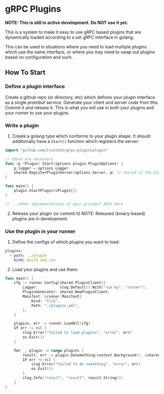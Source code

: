 # gRPC Plugins

**NOTE: This is still in active development. Do NOT use it yet.**

This is a system to make it easy to use gRPC based plugins that are dynamically loaded according to a set gRPC interface in golang.

This can be used in situations where you need to load multiple plugins which use the same interface, or where you may need to swap out plugins based on configuration and such.

## How To Start

### Define a plugin interface

Create a github repo (or directory, etc) which defines your plugin interface as a single protobuf service.
Generate your client and server code from this.
Commit it and release it.
This is what you will use in both your plugins and your runner to use your plugins.

### Write a plugin

1. Create a golang type which conforms to your plugin shape. It should additionally have a `Start()` function which registers the server:
```go
import "github.com/trustdsh/grpc-plugin/plugin"

// these are necessary
func (p *Plugin) Start(options plugin.PluginOptions) {
	p.logger = options.Logger
	shared.RegisterPluginServer(options.Server, p) // shared is the plugin interface defined above
}

func main() {
	plugin.StartPlugin(&Plugin{})
}

// ...other implementations of your protobuf APIs here
```

2. Release your plugin (or commit it)
NOTE: Released (binary-based) plugins are in development.

### Use the plugin in your runner

1. Define the configs of which plugins you want to load:
```yaml
plugins:
  - path: ../plugin
    kind: build_and_run
```

2. Load your plugins and use them:
```go
func main() {
	cfg := runner.Config[shared.PluginClient]{
		Logger:          slog.Default().With("run by", "runner"),
		PluginGenerator: shared.NewPluginClient,
		Manifest: &runner.Manifest{
			Kind: "file",
			Path: "./plugins.yml",
		},
	}

	plugins, err := runner.LoadAll(cfg)
	if err != nil {
		slog.Error("failed to load plugins", "error", err)
		os.Exit(1)
	}

	for _, plugin := range plugins {
		result, err := plugin.DoSomething(context.Background(), &shared.Empty{})
		if err != nil {
			slog.Error("failed to do something", "error", err)
			os.Exit(1)
		}
		slog.Info("result", "result", result.String())
	}
}
```
